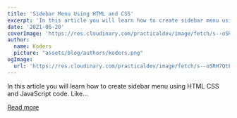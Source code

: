 ```yaml
---
title: 'Sidebar Menu Using HTML and CSS'
excerpt: 'In this article you will learn how to create sidebar menu using HTML CSS and JavaScript code. Like...'
date: '2021-06-20'
coverImage: 'https://res.cloudinary.com/practicaldev/image/fetch/s--oSRH7QtE--/c_imagga_scale,f_auto,fl_progressive,h_420,q_auto,w_1000/https://dev-to-uploads.s3.amazonaws.com/uploads/articles/mf287xlagxbxip0bpdpx.jpg'
author:
  name: Koders
  picture: "assets/blog/authors/koders.png"
ogImage:
  url: 'https://res.cloudinary.com/practicaldev/image/fetch/s--oSRH7QtE--/c_imagga_scale,f_auto,fl_progressive,h_420,q_auto,w_1000/https://dev-to-uploads.s3.amazonaws.com/uploads/articles/mf287xlagxbxip0bpdpx.jpg'
---
```


In this article you will learn how to create sidebar menu using HTML CSS and JavaScript code. Like...

[Read more](https://dev.to/code_mystery/sidebar-menu-using-html-and-css-o49)
